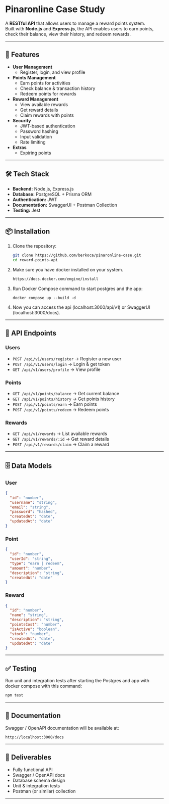 # Pinaronline Case Study

A **RESTful API** that allows users to manage a reward points system.  
Built with **Node.js** and **Express.js**, the API enables users to earn points, check their balance, view their history, and redeem rewards.

---

## 🚀 Features

- **User Management**
  - Register, login, and view profile
- **Points Management**
  - Earn points for activities
  - Check balance & transaction history
  - Redeem points for rewards
- **Reward Management**
  - View available rewards
  - Get reward details
  - Claim rewards with points
- **Security**
  - JWT-based authentication
  - Password hashing
  - Input validation
  - Rate limiting
- **Extras**
  - Expiring points

---

## 🛠️ Tech Stack

- **Backend:** Node.js, Express.js
- **Database:** PostgreSQL + Prisma ORM
- **Authentication:** JWT
- **Documentation:** SwaggerUI + Postman Collection
- **Testing:** Jest

---

## 📦 Installation

1. Clone the repository:

   ```bash
   git clone https://github.com/berkoca/pinaronline-case.git
   cd reward-points-api
   ```

2. Make sure you have docker installed on your system.

   ```bash
   https://docs.docker.com/engine/install
   ```

3. Run Docker Compose command to start postgres and the app:

   ```env
   docker compose up --build -d
   ```

4. Now you can access the api (localhost:3000/api/v1) or SwaggerUI (localhost:3000/docs).

---

## 🔑 API Endpoints

### Users

- `POST /api/v1/users/register` → Register a new user
- `POST /api/v1/users/login` → Login & get token
- `GET /api/v1/users/profile` → View profile

### Points

- `GET /api/v1/points/balance` → Get current balance
- `GET /api/v1/points/history` → Get points history
- `POST /api/v1/points/earn` → Earn points
- `POST /api/v1/points/redeem` → Redeem points

### Rewards

- `GET /api/v1/rewards` → List available rewards
- `GET /api/v1/rewards/:id` → Get reward details
- `POST /api/v1/rewards/claim` → Claim a reward

---

## 🗄️ Data Models

### User

```json
{
  "id": "number",
  "username": "string",
  "email": "string",
  "password": "hashed",
  "createdAt": "date",
  "updatedAt": "date"
}
```

### Point

```json
{
  "id": "number",
  "userId": "string",
  "type": "earn | redeem",
  "amount": "number",
  "description": "string",
  "createdAt": "date"
}
```

### Reward

```json
{
  "id": "number",
  "name": "string",
  "description": "string",
  "pointsCost": "number",
  "isActive": "boolean",
  "stock": "number",
  "createdAt": "date",
  "updatedAt": "date"
}
```

---

## ✅ Testing

Run unit and integration tests after starting the Postgres and app with docker compose with this command:

```bash
npm test
```

---

## 📖 Documentation

Swagger / OpenAPI documentation will be available at:

```
http://localhost:3000/docs
```

---

## 📌 Deliverables

- Fully functional API
- Swagger / OpenAPI docs
- Database schema design
- Unit & integration tests
- Postman (or similar) collection

---
